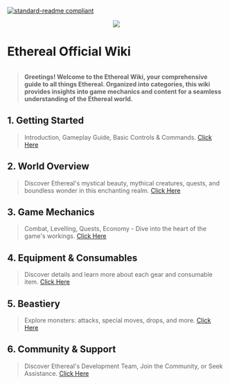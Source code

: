 [![standard-readme compliant](https://img.shields.io/badge/Go_To-Main_Page-blueviolet.svg?style=flat-square?size=100)](../main.md)
<div align="center"> <img src="https://github.com/AshTheDeveloper/Ethereal/assets/97385822/175f3ebf-1f0d-4f81-be71-37672980d35a/ae42c667bba11244fd1a2f59e63605a0.jpg"></div>
<h1 style="display: inline-block;">Ethereal Official Wiki</h1>

> **Greetings! Welcome to the Ethereal Wiki, your comprehensive guide to all things Ethereal. Organized into categories, this wiki provides insights into game mechanics and content for a seamless understanding of the Ethereal world.**

## 1. Getting Started
> Introduction, Gameplay Guide, Basic Controls & Commands. [Click Here](./Getting_Started/main.md)

## 2. World Overview
> Discover Ethereal's mystical beauty, mythical creatures, quests, and boundless wonder in this enchanting realm. [Click Here](./World_Overview/main.md)

## 3. Game Mechanics
> Combat, Levelling, Quests, Economy - Dive into the heart of the game's workings. [Click Here](./Game_Mechanics/main.md)

## 4. Equipment & Consumables
> Discover details and learn more about each gear and consumable item. [Click Here](./Equipment_&_Consumables/main.md)

## 5. Beastiery
> Explore monsters: attacks, special moves, drops, and more. [Click Here](./Equipment_&_Consumables/main.md)

## 6. Community & Support
> Discover Ethereal's Development Team, Join the Community, or Seek Assistance. [Click Here](./Community_&_Support/main.md)
